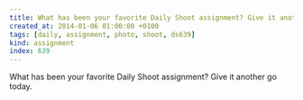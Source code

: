 ```yaml
---
title: What has been your favorite Daily Shoot assignment? Give it another go today.
created_at: 2014-01-06 01:00:00 +0100
tags: [daily, assignment, photo, shoot, ds639]
kind: assignment
index: 639
---
```


What has been your favorite Daily Shoot assignment? Give it another go today.
